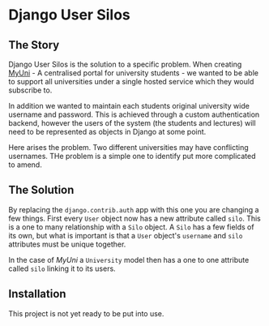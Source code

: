 Django User Silos
=================

The Story
---------

Django User Silos is the solution to a specific problem. When creating [MyUni](http://github.com/robgolding63/myuni/) - A centralised portal for university students - we wanted to be able to support all universities under a single hosted service which they would subscribe to.

In addition we wanted to maintain each students original university wide username and password. This is achieved through a custom authentication backend, however the users of the system (the students and lectures) will need to be represented as objects in Django at some point.

Here arises the problem. Two different universities may have conflicting usernames. THe problem is a simple one to identify put more complicated to amend.

The Solution
------------

By replacing the `django.contrib.auth` app with this one you are changing a few things. First every `User` object now has a new attribute called `silo`. This is a one to many relationship with a `Silo` object. A `Silo` has a few fields of its own, but what is important is that a `User` object's `username` and `silo` attributes must be unique together.

In the case of _MyUni_ a `University` model then has a one to one attribute called `silo` linking it to its users.

Installation
------------

This project is not yet ready to be put into use.